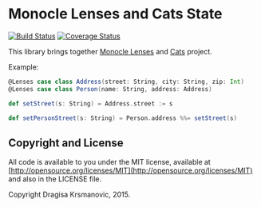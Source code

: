 # Monocle Lenses and Cats State

[![Build Status](https://travis-ci.org/dragisak/monocle-cats.svg)](https://travis-ci.org/dragisak/monocle-cats) [![Coverage Status](https://coveralls.io/repos/dragisak/monocle-cats/badge.svg?branch=master&service=github)](https://coveralls.io/github/dragisak/monocle-cats?branch=master)

This library brings together [Monocle Lenses](https://github.com/julien-truffaut/Monocle)  and [Cats](https://github.com/non/cats) project.

Example:

```scala
@Lenses case class Address(street: String, city: String, zip: Int)
@Lenses case class Person(name: String, address: Address)

def setStreet(s: String) = Address.street := s

def setPersonStreet(s: String) = Person.address %%= setStreet(s)

```

## Copyright and License

All code is available to you under the MIT license, available at [http://opensource.org/licenses/MIT](http://opensource.org/licenses/MIT) and also
in the LICENSE file.

Copyright Dragisa Krsmanovic, 2015.
